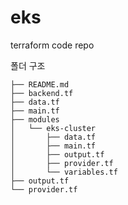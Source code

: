 # eks

terraform code repo

폴더 구조

```shell
├── README.md
├── backend.tf
├── data.tf
├── main.tf
├── modules
│   └── eks-cluster
│       ├── data.tf
│       ├── main.tf
│       ├── output.tf
│       ├── provider.tf
│       └── variables.tf
├── output.tf
└── provider.tf

```
